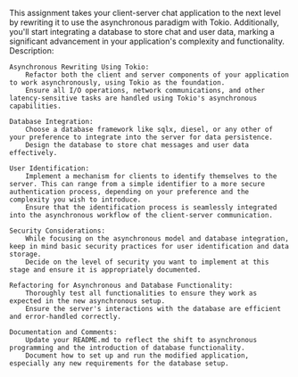 This assignment takes your client-server chat application to the next level by rewriting it to use the asynchronous paradigm with Tokio. Additionally, you'll start integrating a database to store chat and user data, marking a significant advancement in your application's complexity and functionality.
Description:

    Asynchronous Rewriting Using Tokio:
        Refactor both the client and server components of your application to work asynchronously, using Tokio as the foundation.
        Ensure all I/O operations, network communications, and other latency-sensitive tasks are handled using Tokio's asynchronous capabilities.

    Database Integration:
        Choose a database framework like sqlx, diesel, or any other of your preference to integrate into the server for data persistence.
        Design the database to store chat messages and user data effectively.

    User Identification:
        Implement a mechanism for clients to identify themselves to the server. This can range from a simple identifier to a more secure authentication process, depending on your preference and the complexity you wish to introduce.
        Ensure that the identification process is seamlessly integrated into the asynchronous workflow of the client-server communication.

    Security Considerations:
        While focusing on the asynchronous model and database integration, keep in mind basic security practices for user identification and data storage.
        Decide on the level of security you want to implement at this stage and ensure it is appropriately documented.

    Refactoring for Asynchronous and Database Functionality:
        Thoroughly test all functionalities to ensure they work as expected in the new asynchronous setup.
        Ensure the server's interactions with the database are efficient and error-handled correctly.

    Documentation and Comments:
        Update your README.md to reflect the shift to asynchronous programming and the introduction of database functionality.
        Document how to set up and run the modified application, especially any new requirements for the database setup.
